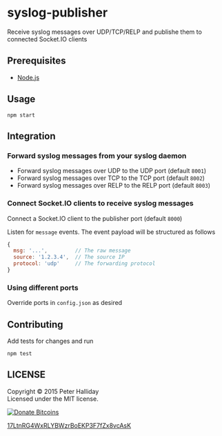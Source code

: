 syslog-publisher
================

Receive syslog messages over UDP/TCP/RELP and publishe them to connected Socket.IO clients

Prerequisites
-------------

- [Node.js](https://nodejs.org/)

Usage
-----

```
npm start
```

Integration
-----------

### Forward syslog messages from your syslog daemon

- Forward syslog messages over UDP to the UDP port (default `8001`)
- Forward syslog messages over TCP to the TCP port (default `8002`)
- Forward syslog messages over RELP to the RELP port (default `8003`)

### Connect Socket.IO clients to receive syslog messages

Connect a Socket.IO client to the publisher port (default `8000`)

Listen for `message` events. The event payload will be structured as follows

```javascript
{
  msg: '...',         // The raw message
  source: '1.2.3.4',  // The source IP
  protocol: 'udp'     // The forwarding protocol
}
```

### Using different ports

Override ports in `config.json` as desired

Contributing
------------

Add tests for changes and run

```
npm test
```

LICENSE
-------

Copyright &copy; 2015 Peter Halliday  
Licensed under the MIT license.

[![Donate Bitcoins](http://i.imgur.com/b5BZsFH.png)](bitcoin:17LtnRG4WxRLYBWzrBoEKP3F7fZx8vcAsK?amount=0.01&label=grunt-mocha-test)

[17LtnRG4WxRLYBWzrBoEKP3F7fZx8vcAsK](bitcoin:17LtnRG4WxRLYBWzrBoEKP3F7fZx8vcAsK?amount=0.01&label=grunt-mocha-test)
